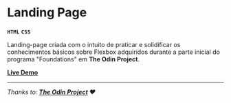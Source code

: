 # Landing Page

**`HTML`**  **`CSS`**

Landing-page criada com o intuito de praticar e solidificar os conhecimentos básicos sobre Flexbox adquiridos durante a parte inicial do programa "Foundations" em **The Odin Project**.
  
**[Live Demo](https://godiomartins.github.io/landing-page/)**  

---

*Thanks to:* ***[The Odin Project](https://www.theodinproject.com/) :heart:***